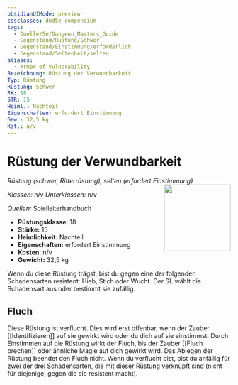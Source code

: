 ```yaml
---
obsidianUIMode: preview
cssclasses: dnd5e-compendium
tags:
  - Quelle/5e/Dungeon_Masters_Guide
  - Gegenstand/Rüstung/Schwer
  - Gegenstand/Einstimmung/erforderlich
  - Gegenstand/Seltenheit/selten
aliases:
  - Armor of Vulnerability
Bezeichnung: Rüstung der Verwundbarkeit
Typ: Rüstung
Rüstung: Schwer
RK: 18
STR: 15
Heiml.: Nachteil
Eigenschaften: erfordert Einstimmung
Gew.: 32,5 kg
Kst.: n/v
---
```

# Rüstung der Verwundbarkeit
*Rüstung (schwer, Ritterrüstung), selten (erfordert Einstimmung)*  
<img src="Symbolik/Gegenstände.webp" align="right" width="150">

_Klassen:_ n/v 
_Unterklassen:_  n/v

_Quellen:_ Spielleiterhandbuch

- **Rüstungsklasse**: 18
- **Stärke:** 15
- **Heimlichkeit:** Nachteil
- **Eigenschaften:** erfordert Einstimmung
- **Kosten**: n/v
- **Gewicht:** 32,5 kg

Wenn du diese Rüstung trägst, bist du gegen eine der folgenden Schadensarten resistent: Hieb, Stich oder Wucht. Der SL wählt die Schadensart aus oder bestimmt sie zufällig.

## Fluch

Diese Rüstung ist verflucht. Dies wird erst offenbar, wenn der Zauber [[Identifizieren]] auf sie gewirkt wird oder du dich auf sie einstimmst. Durch Einstimmen auf die Rüstung wirkt der Fluch, bis der Zauber [[Fluch brechen]] oder ähnliche Magie auf dich gewirkt wird. Das Ablegen der Rüstung beendet den Fluch nicht. Wenn du verflucht bist, bist du anfällig für zwei der drei Schadensarten, die mit dieser Rüstung verknüpft sind (nicht für diejenige, gegen die sie resistent macht).